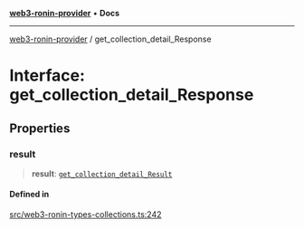 [**web3-ronin-provider**](../README.md) • **Docs**

***

[web3-ronin-provider](../globals.md) / get\_collection\_detail\_Response

# Interface: get\_collection\_detail\_Response

## Properties

### result

> **result**: [`get_collection_detail_Result`](get_collection_detail_Result.md)

#### Defined in

[src/web3-ronin-types-collections.ts:242](https://github.com/chuacw/web3-ronin-provider/blob/4a5337409914c1435eb29cf10385b5e91a5e50ae/src/web3-ronin-types-collections.ts#L242)
